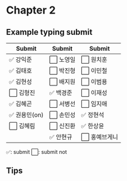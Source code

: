 # Chapter 2

## Example typing submit

| Submit    | Submit | Submit   |
| --------- | ------ | -------- |
| ✅ 강익준     | ⬜️ 노영일 | ⬜️ 원치훈   |
| ✅ 김태호     | ⬜️ 박진형 | ⬜️ 이민철   |
| ✅ 김현성     | ⬜️ 배지원 | ⬜️ 이범용   |
| ⬜️ 김형진    | ✅ 백경준  | ⬜️ 이재성   |
| ✅ 김혜곤     | ⬜️ 서병선 | ⬜️ 임지애   |
| ✅ 권용민(on) | ⬜️ 손민성 | ✅ 정현석    |
| ⬜️ 김혜림    | ⬜️ 신진환 | ✅ 한상윤    |
|           | ✅ 안현규  | ⬜️ 홍예브게니 |


✅: submit
⬜️: submit not

## Tips



